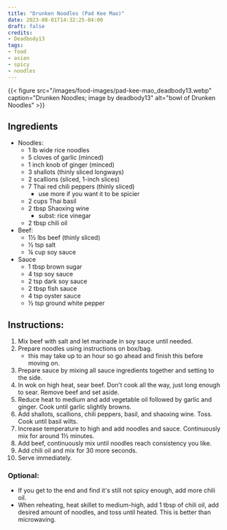 ```yaml
---
title: "Drunken Noodles (Pad Kee Mao)"
date: 2023-08-01T14:32:25-04:00
draft: false
credits:
- Deadbody13
tags:
- food
- asian
- spicy
- noodles
---
```


{{< figure src="/images/food-images/pad-kee-mao_deadbody13.webp" caption="Drunken Noodles; image by deadbody13" alt="bowl of Drunken Noodles" >}}

## Ingredients
- Noodles:
    - 1 lb wide rice noodles
    - 5 cloves of garlic (minced)
    - 1 inch knob of ginger (minced)
    - 3 shallots (thinly sliced longways)
    - 2 scallions (sliced, 1-inch slices)
    - 7 Thai red chili peppers (thinly sliced)
        - use more if you want it to be spicier
    - 2 cups Thai basil
    - 2 tbsp Shaoxing wine
        - subst: rice vinegar
    - 2 tbsp chili oil
- Beef:
    - 1&frac12; lbs beef (thinly sliced)
    - &frac12; tsp salt
    - &frac14; cup soy sauce
- Sauce
    - 1 tbsp brown sugar
    - 4 tsp soy sauce
    - 2 tsp dark soy sauce
    - 2 tbsp fish sauce
    - 4 tsp oyster sauce
    - &frac12; tsp ground white pepper

## Instructions:
1. Mix beef with salt and let marinade in soy sauce until needed.
1. Prepare noodles using instructions on box/bag.
    - this may take up to an hour so go ahead and finish this before moving on.
1. Prepare sauce by mixing all sauce ingredients together and setting to the side.
1. In wok on high heat, sear beef. Don't cook all the way, just long enough to sear. Remove beef and set aside.
1. Reduce heat to medium and add vegetable oil followed by garlic and ginger. Cook until garlic slightly browns.
1. Add shallots, scallions, chili peppers, basil, and shaoxing wine. Toss. Cook until basil wilts.
1. Increase temperature to high and add noodles and sauce. Continuously mix for around 1&frac12; minutes.
1. Add beef, continuously mix until noodles reach consistency you like.
1. Add chili oil and mix for 30 more seconds.
1. Serve immediately.

### Optional:
- If you get to the end and find it's still not spicy enough, add more chili oil.
- When reheating, heat skillet to medium-high, add 1 tbsp of chili oil, add desired amount of noodles, and toss until heated. This is better than microwaving.
